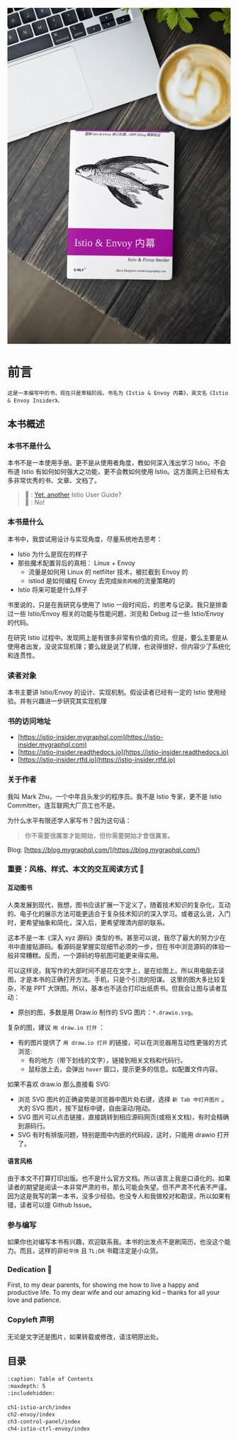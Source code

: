 ![Book Cover](./book-cover-mockup.jpg)

# 前言


```{warning}
这是一本编写中的书，现在只是草稿阶段。书名为《Istio & Envoy 内幕》，英文名《Istio & Envoy Insider》。
```

## 本书概述

### 本书不是什么

本书不是一本使用手册。更不是从使用者角度，教如何深入浅出学习 Istio。不会布道 Istio 有如何如何强大之功能，更不会教如何使用 Istio。这方面网上已经有太多非常优秀的书、文章、文档了。

> 🤷 : [Yet, another](https://en.wikipedia.org/wiki/Yet_another) Istio User Guide?  
> 🙅 : No!



### 本书是什么

本书中，我尝试用设计与实现角度，尽量系统地去思考：
- Istio 为什么是现在的样子
- 那些魔术配置背后的真相： Linux + Envoy
  - 流量是如何用 Linux 的 netfilter 技术，被拦截到 Envoy 的
  - istiod 是如何编程 Envoy 去完成`服务网格`的流量策略的
- Istio 将来可能是什么样子


书里说的，只是在我研究与使用了 Istio 一段时间后，的思考与记录。我只是排查过一些 Istio/Envoy 相关的功能与性能问题，浏览和 Debug 过一些 Istio/Envoy 的代码。

在研究 Istio 过程中。发现网上是有很多非常有价值的资讯。但是，要么主要是从使用者出发，没说实现机理；要么就是说了机理，也说得很好，但内容少了系统化和连贯性。

### 读者对象
本书主要讲 Istio/Envoy 的设计、实现机制。假设读者已经有一定的 Istio 使用经验。并有兴趣进一步研究其实现机理

### 书的访问地址
- [https://istio-insider.mygraphql.com](https://istio-insider.mygraphql.com)
- [https://istio-insider.readthedocs.io](https://istio-insider.readthedocs.io)
- [https://istio-insider.rtfd.io](https://istio-insider.rtfd.io)


### 关于作者
我叫 Mark Zhu，一个中年且头发少的程序员。我不是 Istio 专家，更不是 Istio Committer。连互联网大厂员工也不是。

为什么水平有限还学人家写书？因为这句话：
> 你不需要很厲害才能開始，但你需要開始才會很厲害。

Blog: [https://blog.mygraphql.com/](https://blog.mygraphql.com/)


### 重要：风格、样式、本文的交互阅读方式 📖

#### 互动图书

人类发展到现代，我想，图书应该扩展一下定义了。随着技术知识的复杂化，互动的、电子化的展示方法可能更适合于复杂技术知识的深入学习。或者这么说，入门时，更希望抽象和简化，深入后，更希望理清内部的联系。

这本不是一本《深入 xyz 源码》类型的书。甚至可以说，我尽了最大的努力少在书中直接贴源码。看源码是掌握实现细节必须的一步，但在书中浏览源码的体验一般非常糟糕。反而，一个源码的导航图可能更来得实用。

可以这样说，我写作的大部时间不是花在文字上，是在绘图上。所以用电脑去读图，才是本书的正确打开方法。手机，只是个引流的阳谋。
这里的图大多比较复杂，不是 PPT 大饼图。所以，基本也不适合打印出纸质书。但我会让图与读者互动：

- 原创的图，多数是用 Draw.io 制作的 SVG 图片：`*.drawio.svg`。

复杂的图，建议 `用 draw.io 打开` ：
- 有的图片提供了 `用 draw.io 打开` 的链接，可以在浏览器用互动性更强的方式浏览:
  - 有的地方（带下划线的文字），链接到相关文档和代码行。
  - 鼠标放上去，会弹出 `hover` 窗口，提示更多的信息。如配置文件内容。

如果不喜欢 draw.io 那么直接看 SVG:
- 浏览 SVG 图片的正确姿势是浏览器中图片处右键，选择 `新 Tab 中打开图片` 。大的 SVG 图片，按下鼠标中键，自由滚动/拖动。
- SVG 图片可以点击链接，直接跳转到相应源码网页(或相关文档)，有时会精确到源码行。
- SVG 有时有排版问题，特别是图中内嵌的代码段，这时，只能用 drawio 打开了。

#### 语言风格
由于本文不打算打印出版。也不是什么官方文档。所以语言上我是口语化的。如果读者的期望是阅读一本非常严肃的书，那么可能会失望。但不严肃不代表不严谨。  
因为这是我写的第一本书，没多少经验。也没专人和我做校对和勘误，所以如果有错，读者可以提 Github Issue。

### 参与编写
如果你也对编写本书有兴趣，欢迎联系我。本书的出发点不是刷简历，也没这个能力。而且，这样的非`短平快` 且 `TL;DR` 书籍注定是小众货。


### Dedication 💞
First, to my dear parents, for showing me how to live a happy
and productive life. To my dear wife and our amazing kid – thanks for all your love and patience.


### Copyleft 声明
无论是文字还是图片，如果转载或修改，请注明原出处。

## 目录


```{toctree}
:caption: Table of Contents
:maxdepth: 5
:includehidden:

ch1-istio-arch/index
ch2-envoy/index
ch3-control-panel/index
ch4-istio-ctrl-envoy/index
```